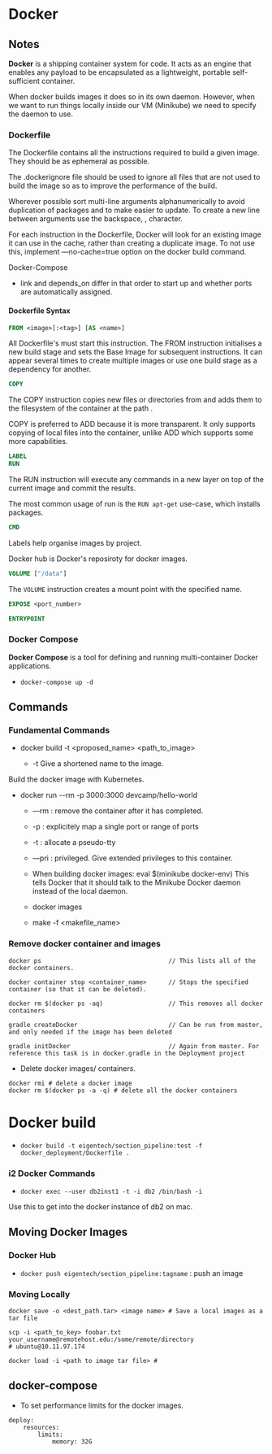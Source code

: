 # Docker

## Notes

**Docker** is a shipping container system for code. It acts as an engine that enables any payload to be encapsulated as a lightweight, portable self-sufficient container.

When docker builds images it does so in its own daemon. However, when we want to run things locally inside our VM (Minikube) we need to specify the daemon to use.

### Dockerfile

The Dockerfile contains all the instructions required to build a given image. They should be as ephemeral as possible.

The .dockerignore file should be used to ignore all files that are not used to build the image so as to improve the performance of the build.

Wherever possible sort multi-line arguments alphanumerically to avoid duplication of packages and to make easier to update. To create a new line between arguments use the backspace, \, character.

For each instruction in the Dockerfile, Docker will look for an existing image it can use in the cache, rather than creating a duplicate image. To not use this, implement —no-cache=true option on the docker build command.

Docker-Compose

- link and depends_on differ in that order to start up and whether ports are automatically assigned.

#### Dockerfile Syntax

```Dockerfile
FROM <image>[:<tag>] [AS <name>]
```

All Dockerfile's must start this instruction. The FROM instruction initialises a new build stage and sets the Base Image for subsequent instructions. It can appear several times to create multiple images or use one build stage as a dependency for another.

```Dockerfile
COPY
```

The COPY instruction copies new files or directories from <src> and adds them to the filesystem of the container at the path <dest>.

COPY is preferred to ADD because it is more transparent. It only supports copying of local files into the container, unlike ADD which supports some more capabilities.

```Dockerfile
LABEL
RUN
```

The RUN instruction will execute any commands in a new layer on top of the current image and commit the results.

The most common usage of run is the `RUN apt-get` use-case, which installs packages.

```Dockerfile
CMD
```

Labels help organise images by project.

Docker hub is Docker's reposiroty for docker images.

```Dockerfile
VOLUME ["/data"]
```

The `VOLUME` instruction creates a mount point with the specified name.

```Dockerfile
EXPOSE <port_number>
```

```Dockerfile
ENTRYPOINT
```

### Docker Compose

**Docker Compose** is a tool for defining and running multi-container Docker applications. 

* `docker-compose up -d`

## Commands

### Fundamental Commands

* docker build -t <proposed_name> <path_to_image>

  * -t Give a shortened name to the image.

Build the docker image with Kubernetes.

* docker run --rm -p 3000:3000 devcamp/hello-world
  - —rm : remove the container after it has completed.
  - -p : explicitely map a single port or range of ports
  - -t : allocate a pseudo-tty
  - —pri : privileged. Give extended privileges to this container.

  - When building docker images:
    eval $(minikube docker-env)
    This tells Docker that it should talk to the Minikube Docker daemon instead of the local daemon.
  - docker images
  - make -f <makefile_name>

### Remove docker container and images

```
docker ps                                   // This lists all of the docker containers.

docker container stop <container_name>      // Stops the specified container (so that it can be deleted).

docker rm $(docker ps -aq)                  // This removes all docker containers

gradle createDocker                         // Can be run from master, and only needed if the image has been deleted

gradle initDocker                           // Again from master. For reference this task is in docker.gradle in the Deployment project
```

* Delete docker images/ containers.

```
docker rmi # delete a docker image
docker rm $(docker ps -a -q) # delete all the docker containers
```

# Docker build

* `docker build -t eigentech/section_pipeline:test -f docker_deployment/Dockerfile .`

### i2 Docker Commands

* `docker exec --user db2inst1 -t -i db2 /bin/bash -i`

Use this to get into the docker instance of db2 on mac.

## Moving Docker Images

### Docker Hub

* `docker push eigentech/section_pipeline:tagname` : push an image 

### Moving Locally

```
docker save -o <dest_path.tar> <image name> # Save a local images as a tar file

scp -i <path_to_key> foobar.txt your_username@remotehost.edu:/some/remote/directory
# ubuntu@10.11.97.174

docker load -i <path to image tar file> # 
```

## docker-compose

* To set performance limits for the docker images.

```
deploy:
    resources: 
	    limits:
		    memory: 32G
```

